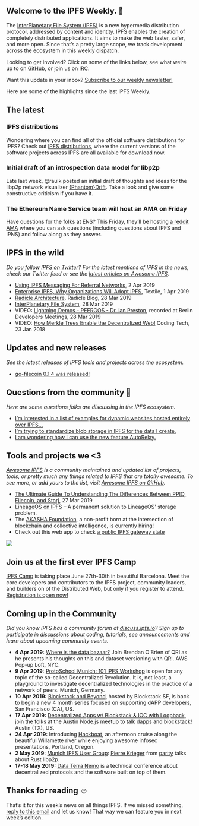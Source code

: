 ## Welcome to the IPFS Weekly. 👋

The [InterPlanetary File System (IPFS)](https://ipfs.io/) is a new hypermedia distribution protocol, addressed by content and identity. IPFS enables the creation of completely distributed applications. It aims to make the web faster, safer, and more open. Since that’s a pretty large scope, we track development across the ecosystem in this weekly dispatch.

Looking to get involved? Click on some of the links below, see what we’re up to on [GitHub](https://github.com/ipfs), or join us on [IRC](https://riot.im/app/#/room/#ipfs:matrix.org).

Want this update in your inbox? [Subscribe to our weekly newsletter!](http://eepurl.com/gL2Pi5)

Here are some of the highlights since the last IPFS Weekly.


## The latest

### IPFS distributions
Wondering where you can find all of the official software distributions for IPFS? Check out [IPFS distributions](https://dist.ipfs.io/), where the current versions of the software projects across IPFS are all available for download now.  

### Initial draft of an introspection data model for libp2p
Late last week, @raulk posted an initial draft of thoughts and ideas for the libp2p network visualizer [{Phantom}Drift](https://github.com/libp2p/notes/pull/9/files). Take a look and give some constructive criticism if you have it. 

### The Ethereum Name Service team will host an AMA on Friday
Have questions for the folks at ENS? This Friday, they’ll be hosting [a reddit AMA](https://www.reddit.com/r/ethereum/comments/b8ahym/the_ethereum_name_service_ens_team_will_host_an/) where you can ask questions (including questions about IPFS and IPNS) and follow along as they answer. 


## IPFS in the wild
*Do you follow [IPFS on Twitter](https://twitter.com/IPFSbot)? For the latest mentions of IPFS in the news, check our Twitter feed or see the [latest articles on Awesome IPFS](https://awesome.ipfs.io/categories/articles/).* 

+ [Using IPFS Messaging For Referral Networks](https://medium.com/2key/using-ipfs-messaging-for-referral-networks-aa1f11220a77), 2 Apr 2019
+ [Enterprise IPFS, Why Organizations Will Adopt IPFS](https://medium.com/pinata/enterprise-ipfs-6afcf76b28a0), Textile, 1 Apr 2019
+ [Radicle Architecture](http://radicle.xyz/blog/index.html), Radicle Blog, 28 Mar 2019
+ [InterPlanetary File System](https://medium.com/@snehal1798/interplanetary-file-system-1c00196ae52c), 28 Mar 2019
+ VIDEO: [Lightning Demos - PEERGOS - Dr. Ian Preston](https://www.youtube.com/watch?v=Z_tOw1mUyLE), recorded at Berlin Developers Meetings, 28 Mar 2019
+ VIDEO: [How Merkle Trees Enable the Decentralized Web!](https://www.youtube.com/watch?v=YIc6MNfv5iQ) Coding Tech, 23 Jan 2018


## Updates and new releases
*See the latest releases of IPFS tools and projects across the ecosystem.*

+ [go-filecoin 0.1.4 was released!](https://filecoin.io/blog/go-filecoin-0.1.4-release/)


## Questions from the community 🤔
*Here are some questions folks are discussing in the IPFS ecosystem.*

+ [I’m interested in a list of examples for dynamic websites hosted entirely over IPFS...](https://discuss.ipfs.io/t/looking-for-examples-of-functional-sites-hosted-on-ipfs/4841)
+ [I’m trying to standardize blob storage in IPFS for the data I create.](https://discuss.ipfs.io/t/adding-ipfs-support-to-known-publishing-system/4862)
+ [I am wondering how I can use the new feature AutoRelay.](https://discuss.ipfs.io/t/feature-autorelay/5094)


## Tools and projects we <3
*[Awesome IPFS](https://awesome.ipfs.io/) is a community maintained and updated list of projects, tools, or pretty much any things related to IPFS that are totally awesome. To see more, or add yours to the list, visit [Awesome IPFS on GitHub](https://github.com/ipfs/awesome-ipfs).* 

+ [The Ultimate Guide To Understanding The Differences Between PPIO, Filecoin, and Storj](https://medium.com/@ppio/differences-between-ppio-filecoin-storj-20cdf7b3b02e), 27 Mar 2019
+ [LineageOS on IPFS](https://lineageos-on-ipfs.com/) – A permanent solution to LineageOS' storage problem.
+ The [AKASHA Foundation](https://akasha.org/about/), a non-profit born at the intersection of blockchain and collective intelligence, is currently hiring!
+ Check out this web app to check [a public IPFS gateway state](https://ipfs.fooock.com/)


![](https://ipfs.io/ipfs/Qmd11gtyigpCjo4MfzXuj9MKuMF3Dj1EZEvbNRZeQE1jd4)

## Join us at the first ever IPFS Camp

[IPFS Camp](https://blog.ipfs.io/72-ann-ipfs-camp/) is taking place June 27th-30th in beautiful Barcelona. Meet the core developers and contributors to the IPFS project, community leaders, and builders on of the Distributed Web, but only if you register to attend. [Registration is open now!](https://camp.ipfs.io/)
 
 
## Coming up in the Community
*Did you know IPFS has a community forum at [discuss.ipfs.io](https://discuss.ipfs.io/)? Sign up to participate in discussions about coding, tutorials, see announcements and learn about upcoming community events.*

+ **4 Apr 2019:** [Where is the data bazaar?](https://www.meetup.com/Deep-Learning-NYC/events/zztcfqyzgbgb/) Join Brendan O’Brien of QRI as he presents his thoughts on this and dataset versioning with QRI. AWS Pop-up Loft, NYC.
+ **9 Apr 2019:** [ProtoSchool Munich: 101 IPFS Workshop](https://www.meetup.com/de-DE/Munich-IPFS-User-Group/events/260198694/) is open for any topic of the so-called Decentralized Revolution. It is, not least, a playground to investigate decentralized technologies in the practice of a network of peers. Munich, Germany.
+ **10 Apr 2019:** [Blockstack and Beyond](https://www.meetup.com/Blockstack-SF/events/260072145/), hosted by Blockstack SF, is back to begin a new 4 month series focused on supporting dAPP developers, San Francisco (CA), US.
+ **17 Apr 2019:** [Decentralized Apps w/ Blockstack & IOC with Loopback](https://www.meetup.com/austinnodejs/events/plgxbqyzgbwb/), join the folks at the Austin Node.js meetup to talk dapps and blockstack! Austin (TX), US. 
+ **24 Apr 2019:** Introducing [Hackboat](https://hackboat.org/), an afternoon cruise along the beautiful Willamette river while enjoying awesome infosec presentations, Portland, Oregon.
+ **2 May 2019:** [Munich IPFS User Group](https://www.meetup.com/de-DE/Munich-IPFS-User-Group/events/259762490/): [Pierre Krieger](https://twitter.com/tomaka17) from [parity](https://www.parity.io/) talks about Rust libp2p.
+ **17-18 May 2019:** [Data Terra Nemo](https://dtn.is/) is a technical conference about decentralized protocols and the software built on top of them.

## Thanks for reading ☺️

That’s it for this week’s news on all things IPFS. If we missed something, [reply to this email](mailto:newsletter@ipfs.io) and let us know! That way we can feature you in next week’s edition. 
